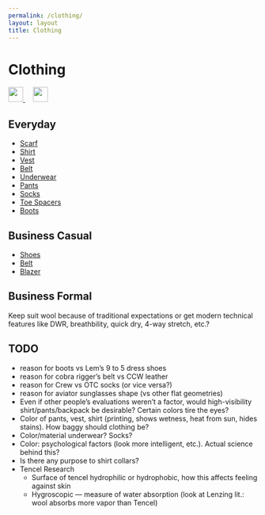 ```yaml
---
permalink: /clothing/
layout: layout
title: Clothing
---
```


<div class="center">

   <h1>Clothing</h1>
   
   <a href="https://github.com/StevenTammen/steventammen.github.io/edit/master/pages/clothing.md" target="_blank">
     <img src="https://steventammen.github.io/assets/images/GitHub.png" height="30" width="30">
   </a> &nbsp; &nbsp;
   
   <a href="http://prose.io/#StevenTammen/steventammen.github.io/edit/master/pages/clothing.md" target="_blank">
     <img src="https://steventammen.github.io/assets/images/Prose.png" height="30" width="30">
   </a>
   
</div>

## Everyday

- [Scarf](https://www.northxnorth.co/shop/merino-wool-kerchief)
- [Shirt](https://woolandprince.com/collections/dress-shirts/products/dress-shirt-blue-oxford)
- [Vest](http://www.ebay.com/itm/122552797379)
- [Belt](https://www.originalsoegear.com/collections/belts/products/cobra-riggers-belt-size-26-to-40-with-velcro-lining)
- [Underwear](https://www.yathletics.com/products/silverair-merino-wool-boxer-brief)
- [Pants](https://www.outerboro.cc/collections/mens-bottoms/products/staple-pants)
- [Socks](https://www.injinji.com/everyday-lightweight-crew-nuwool-black-small.html)
- [Toe Spacers](https://www.correcttoes.com/shop/correct-toes/correct-toes.html)
- [Boots](https://www.amazon.com/gp/product/B00AMLEPI0/)

## Business Casual

- [Shoes](https://www.lemsshoes.com/shop/mens-nine2five-black.html)
- [Belt](https://www.amazon.com/Ultimate-Concealed-Carry-Leather-Belt/dp/B01C297SQU/)
- [Blazer](https://www.outerboro.cc/collections/mens-outerwear/products/motile-breeze-blazer?variant=726030397)

## Business Formal

Keep suit wool because of traditional expectations or get modern technical features like DWR, breathbility, quick dry, 4-way stretch, etc.?

## TODO

- reason for boots vs Lem’s 9 to 5 dress shoes
- reason for cobra rigger’s belt vs CCW leather
- reason for Crew vs OTC socks (or vice versa?)
- reason for aviator sunglasses shape (vs other flat geometries)
- Even if other people’s evaluations weren’t a factor, would high-visibility shirt/pants/backpack be desirable? Certain colors tire the eyes?
- Color of pants, vest, shirt (printing, shows wetness, heat from sun, hides stains). How baggy should clothing be?
- Color/material underwear? Socks?
- Color: psychological factors (look more intelligent, etc.). Actual science behind this?
- Is there any purpose to shirt collars?
- Tencel Research
   - Surface of tencel hydrophilic or hydrophobic, how this affects feeling against skin
   - Hygroscopic — measure of water absorption (look at Lenzing lit.: wool absorbs more vapor than Tencel)
